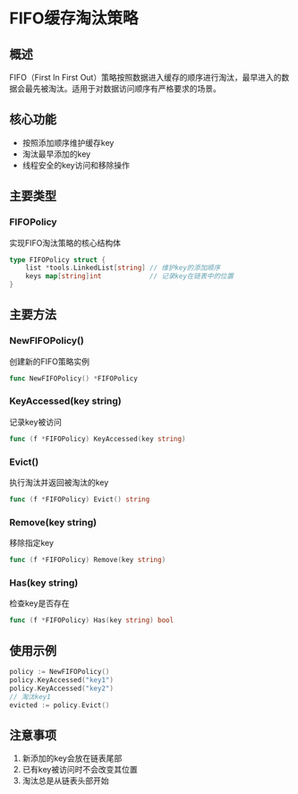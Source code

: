 # FIFO缓存淘汰策略

## 概述
FIFO（First In First Out）策略按照数据进入缓存的顺序进行淘汰，最早进入的数据会最先被淘汰。适用于对数据访问顺序有严格要求的场景。

## 核心功能
- 按照添加顺序维护缓存key
- 淘汰最早添加的key
- 线程安全的key访问和移除操作

## 主要类型
### FIFOPolicy
实现FIFO淘汰策略的核心结构体

```go
type FIFOPolicy struct {
    list *tools.LinkedList[string] // 维护key的添加顺序
    keys map[string]int            // 记录key在链表中的位置
}
```

## 主要方法
### NewFIFOPolicy()
创建新的FIFO策略实例

```go
func NewFIFOPolicy() *FIFOPolicy
```

### KeyAccessed(key string)
记录key被访问

```go
func (f *FIFOPolicy) KeyAccessed(key string)
```

### Evict()
执行淘汰并返回被淘汰的key

```go
func (f *FIFOPolicy) Evict() string
```

### Remove(key string)
移除指定key

```go
func (f *FIFOPolicy) Remove(key string)
```

### Has(key string)
检查key是否存在

```go
func (f *FIFOPolicy) Has(key string) bool
```

## 使用示例
```go
policy := NewFIFOPolicy()
policy.KeyAccessed("key1")
policy.KeyAccessed("key2")
// 淘汰key1
evicted := policy.Evict()
```

## 注意事项
1. 新添加的key会放在链表尾部
2. 已有key被访问时不会改变其位置
3. 淘汰总是从链表头部开始